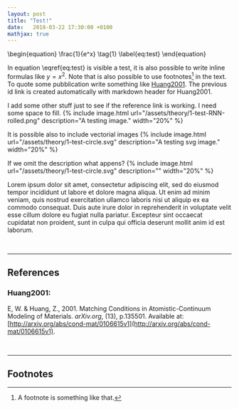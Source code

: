```yaml
---
layout: post
title: "Test!"
date:   2018-03-22 17:30:00 +0100
mathjax: true
---
```


\begin{equation}
	\frac{1}{e^x} \tag{1}
	\label{eq:test}
\end{equation}

In equation \eqref{eq:test} is visible a test, it is also possible to
write inline formulas like $y=x^2$. Note that is also possible to use
footnotes[^fn1] in the text. To quote some pubblication write
something like [Huang2001](#huang2001). The previous id link is created automatically with markdown header for Huang2001.

I add some other stuff just to see if the reference link is working.
I need some space to fill.
{% include image.html url="/assets/theory/1-test-RNN-rolled.png" description="A testing image." width="20%" %}

It is possible also to include vectorial images
{% include image.html url="/assets/theory/1-test-circle.svg" description="A testing svg image." width="20%" %}

If we omit the description what appens?
{% include image.html url="/assets/theory/1-test-circle.svg" description="" width="20%" %}

Lorem ipsum dolor sit amet, consectetur adipiscing elit, sed do eiusmod tempor incididunt ut labore et dolore magna aliqua. Ut enim ad minim veniam, quis nostrud exercitation ullamco laboris nisi ut aliquip ex ea commodo consequat. Duis aute irure dolor in reprehenderit in voluptate velit esse cillum dolore eu fugiat nulla pariatur. Excepteur sint occaecat cupidatat non proident, sunt in culpa qui officia deserunt mollit anim id est laborum.

<br>

---

## References

### Huang2001:
E, W. & Huang, Z., 2001. Matching Conditions in Atomistic-Continuum Modeling of Materials. _arXiv.org_, (13), p.135501. Available at: [http://arxiv.org/abs/cond-mat/0106615v1](http://arxiv.org/abs/cond-mat/0106615v1).

<br>

---

## Footnotes

[^fn1]: A footnote is something like that.
